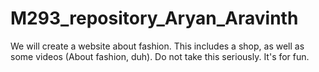 # M293_repository_Aryan_Aravinth
We will create a website about fashion. This includes a shop, as well as some videos (About fashion, duh). Do not take this seriously. It's for fun.
